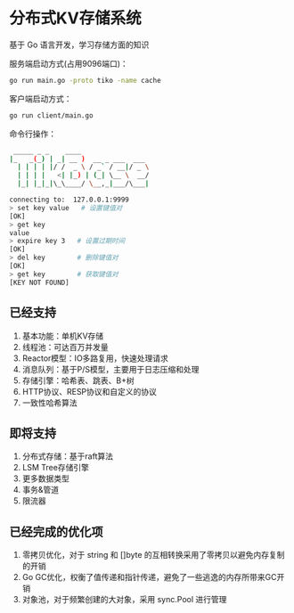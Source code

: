 # 分布式KV存储系统

基于 Go 语言开发，学习存储方面的知识

服务端启动方式(占用9096端口)：
```bash
go run main.go -proto tiko -name cache
```

客户端启动方式：
```bash
go run client/main.go
```

命令行操作：
```bash
 _____ _ _    ____                 
|_   _(_) | _| __ )  __ _ ___  ___ 
  | | | | |/ /  _ \ / _` / __|/ _ \
  | | | |   <| |_) | (_| \__ \  __/
  |_| |_|_|\_\____/ \__,_|___/\___|

connecting to:  127.0.0.1:9999
> set key value   # 设置键值对
[OK]
> get key
value
> expire key 3   # 设置过期时间
[OK]
> del key        # 删除键值对
[OK]
> get key        # 获取键值对
[KEY NOT FOUND]
```

## 已经支持
1. 基本功能：单机KV存储
2. 线程池：可达百万并发量
3. Reactor模型：IO多路复用，快速处理请求
4. 消息队列：基于P/S模型，主要用于日志压缩和处理
5. 存储引擎：哈希表、跳表、B+树
6. HTTP协议、RESP协议和自定义的协议
7. 一致性哈希算法

## 即将支持
1. 分布式存储：基于raft算法
2. LSM Tree存储引擎
3. 更多数据类型
4. 事务&管道
5. 限流器

## 已经完成的优化项
1. 零拷贝优化，对于 string 和 []byte 的互相转换采用了零拷贝以避免内存复制的开销
2. Go GC优化，权衡了值传递和指针传递，避免了一些逃逸的内存所带来GC开销
3. 对象池，对于频繁创建的大对象，采用 sync.Pool 进行管理